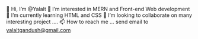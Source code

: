 👋 Hi, I’m @Yalalt
👀 I’m interested in MERN and Front-end Web development
🌱 I’m currently learning HTML and CSS
💞️ I’m looking to collaborate on many interesting project ....
📫 How to reach me ... send email to yalaltgandush@gmail.com

<!---
Aqua2022yalaltG/Aqua2022yalaltG is a ✨ special ✨ repository because its `README.md` (this file) appears on your GitHub profile.
You can click the Preview link to take a look at your changes.
--->
